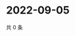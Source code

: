 # 2022-09-05

共 0 条

<!-- BEGIN WEIBO -->
<!-- 最后更新时间 Mon Sep 05 2022 15:29:42 GMT+0800 (China Standard Time) -->

<!-- END WEIBO -->
